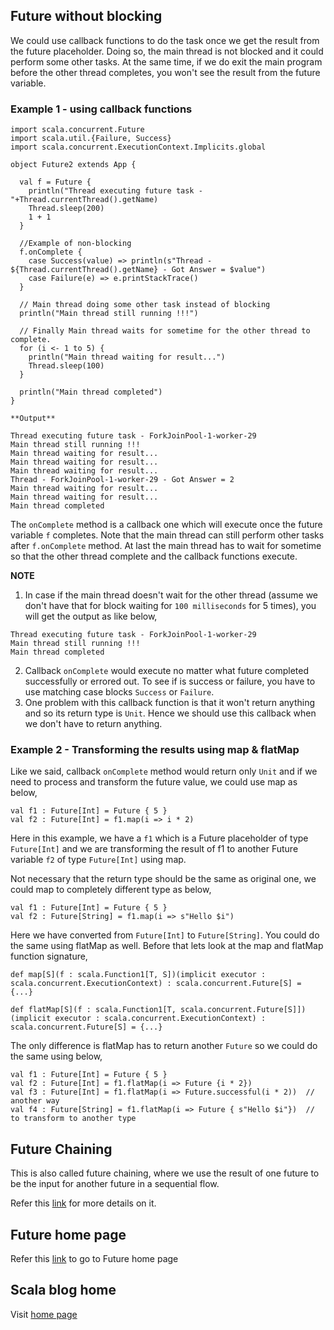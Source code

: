 ## Future without blocking

We could use callback functions to do the task once we get the result from the future placeholder. Doing so, the main thread is not blocked and it could perform some other tasks. At the same time, if we do exit the main program before the other thread completes, you won't see the result from the future variable.

### Example 1 - using callback functions

```
import scala.concurrent.Future
import scala.util.{Failure, Success}
import scala.concurrent.ExecutionContext.Implicits.global

object Future2 extends App {

  val f = Future {
    println("Thread executing future task - "+Thread.currentThread().getName)
    Thread.sleep(200)
    1 + 1
  }

  //Example of non-blocking
  f.onComplete {
    case Success(value) => println(s"Thread - ${Thread.currentThread().getName} - Got Answer = $value")
    case Failure(e) => e.printStackTrace()
  }

  // Main thread doing some other task instead of blocking
  println("Main thread still running !!!")

  // Finally Main thread waits for sometime for the other thread to complete.
  for (i <- 1 to 5) {
    println("Main thread waiting for result...")
    Thread.sleep(100)
  }

  println("Main thread completed")
}

**Output**

Thread executing future task - ForkJoinPool-1-worker-29
Main thread still running !!!
Main thread waiting for result...
Main thread waiting for result...
Main thread waiting for result...
Thread - ForkJoinPool-1-worker-29 - Got Answer = 2
Main thread waiting for result...
Main thread waiting for result...
Main thread completed

```

The `onComplete` method is a callback one which will execute once the future variable `f` completes. Note that the main thread can still perform other tasks after `f.onComplete` method. At last the main thread has to wait for sometime so that the other thread complete and the callback functions execute.

**NOTE** 
1. In case if the main thread doesn't wait for the other thread (assume we don't have that for block waiting for `100 milliseconds` for 5 times), you will get the output as like below,

```
Thread executing future task - ForkJoinPool-1-worker-29
Main thread still running !!!
Main thread completed
```
2. Callback `onComplete` would execute no matter what future completed successfully or errored out. To see if is success or failure, you have to use matching case blocks `Success` or `Failure`.
3. One problem with this callback function is that it won't return anything and so its return type is `Unit`. Hence we should use this callback when we don't have to return anything.

### Example 2 - Transforming the results using map & flatMap

Like we said, callback `onComplete` method would return only `Unit` and if we need to process and transform the future value, we could use map as below,

```
val f1 : Future[Int] = Future { 5 }
val f2 : Future[Int] = f1.map(i => i * 2)
``` 

Here in this example, we have a `f1` which is a Future placeholder of type `Future[Int]` and we are transforming the result of f1 to another Future variable `f2` of type `Future[Int]` using map.

Not necessary that the return type should be the same as original one, we could map to completely different type as below,

```
val f1 : Future[Int] = Future { 5 }
val f2 : Future[String] = f1.map(i => s"Hello $i")
```

Here we have converted from `Future[Int]` to `Future[String]`. You could do the same using flatMap as well. Before that lets look at the map and flatMap function signature,

```
def map[S](f : scala.Function1[T, S])(implicit executor : scala.concurrent.ExecutionContext) : scala.concurrent.Future[S] = {...}

def flatMap[S](f : scala.Function1[T, scala.concurrent.Future[S]])(implicit executor : scala.concurrent.ExecutionContext) : scala.concurrent.Future[S] = {...}
```

The only difference is flatMap has to return another `Future` so we could do the same using below,

```
val f1 : Future[Int] = Future { 5 }
val f2 : Future[Int] = f1.flatMap(i => Future {i * 2})
val f3 : Future[Int] = f1.flatMap(i => Future.successful(i * 2))  // another way
val f4 : Future[String] = f1.flatMap(i => Future { s"Hello $i"})  // to transform to another type
```

## Future Chaining

This is also called future chaining, where we use the result of one future to be the input for another future in a sequential flow.

Refer this [link](/chaining.md) for more details on it.

## Future home page

Refer this [link](/README.md) to go to Future home page

## Scala blog home

Visit [home page](https://nvenkatp.github.io/scala)